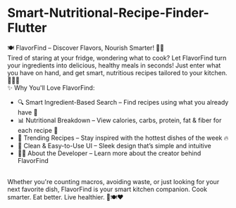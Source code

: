 # Smart-Nutritional-Recipe-Finder-Flutter
🍽️ FlavorFind – Discover Flavors, Nourish Smarter! 🥦📱
<br>
Tired of staring at your fridge, wondering what to cook? Let FlavorFind turn your ingredients into delicious, healthy meals in seconds! Just enter what you have on hand, and get smart, nutritious recipes tailored to your kitchen. 🥕🍅🥩
<br>
✨ Why You'll Love FlavorFind:
<br>
<ul>
  <li>🔍 Smart Ingredient-Based Search – Find recipes using what you already have 🧠</li>
  <li>📊 Nutritional Breakdown – View calories, carbs, protein, fat & fiber for each recipe 💪</li>
  <li>🌟 Trending Recipes – Stay inspired with the hottest dishes of the week 🔥</li>
  <li>🧼 Clean & Easy-to-Use UI – Sleek design that’s simple and intuitive</li>
  <li>👨‍💻 About the Developer – Learn more about the creator behind FlavorFind</li>
</ul>
<br>
Whether you're counting macros, avoiding waste, or just looking for your next favorite dish, FlavorFind is your smart kitchen companion. Cook smarter. Eat better. Live healthier. 🥗🍽️❤️
